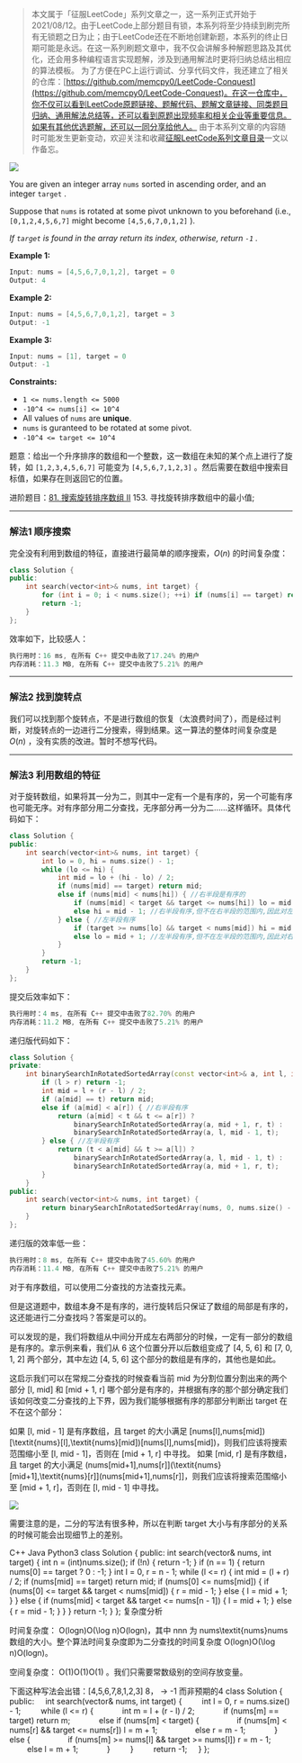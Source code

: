 > 本文属于「征服LeetCode」系列文章之一，这一系列正式开始于2021/08/12。由于LeetCode上部分题目有锁，本系列将至少持续到刷完所有无锁题之日为止；由于LeetCode还在不断地创建新题，本系列的终止日期可能是永远。在这一系列刷题文章中，我不仅会讲解多种解题思路及其优化，还会用多种编程语言实现题解，涉及到通用解法时更将归纳总结出相应的算法模板。
> <b></b>
> 为了方便在PC上运行调试、分享代码文件，我还建立了相关的仓库：[https://github.com/memcpy0/LeetCode-Conquest](https://github.com/memcpy0/LeetCode-Conquest)。在这一仓库中，你不仅可以看到LeetCode原题链接、题解代码、题解文章链接、同类题目归纳、通用解法总结等，还可以看到原题出现频率和相关企业等重要信息。如果有其他优选题解，还可以一同分享给他人。
> <b></b>
> 由于本系列文章的内容随时可能发生更新变动，欢迎关注和收藏[征服LeetCode系列文章目录](https://memcpy0.blog.csdn.net/article/details/119656559)一文以作备忘。

![](https://image-1307616428.cos.ap-beijing.myqcloud.com/Obsidian/202310091353608.png)

You are given an integer array `nums` sorted in ascending order, and an integer `target` .

Suppose that `nums` is rotated at some pivot unknown to you beforehand (i.e., `[0,1,2,4,5,6,7]` might become `[4,5,6,7,0,1,2]` ).

*If `target` is found in the array return its index, otherwise, return `-1` .*

 

**Example 1:**

```swift
Input: nums = [4,5,6,7,0,1,2], target = 0
Output: 4
```

**Example 2:**

```swift
Input: nums = [4,5,6,7,0,1,2], target = 3
Output: -1
```

**Example 3:**

```swift
Input: nums = [1], target = 0
Output: -1
```

 

**Constraints:**
- `1 <= nums.length <= 5000`
- `-10^4 <= nums[i] <= 10^4`
- All values of `nums` are **unique**.
- `nums` is guranteed to be rotated at some pivot.
- `-10^4 <= target <= 10^4`

题意：给出一个升序排序的数组和一个整数，这一数组在未知的某个点上进行了旋转，如 `[1,2,3,4,5,6,7]` 可能变为 `[4,5,6,7,1,2,3]` 。然后需要在数组中搜索目标值，如果存在则返回它的位置。


进阶题目：[81. 搜索旋转排序数组 II](https://leetcode-cn.com/problems/search-in-rotated-sorted-array-ii/)
153. 寻找旋转排序数组中的最小值;

----
### 解法1 顺序搜索
完全没有利用到数组的特征，直接进行最简单的顺序搜索，$O(n)$ 的时间复杂度：
```cpp
class Solution {
public:
    int search(vector<int>& nums, int target) {
        for (int i = 0; i < nums.size(); ++i) if (nums[i] == target) return i;
        return -1;
    }
};
```
效率如下，比较感人：
```cpp
执行用时：16 ms, 在所有 C++ 提交中击败了17.24% 的用户
内存消耗：11.3 MB, 在所有 C++ 提交中击败了5.21% 的用户
```
---
### 解法2 找到旋转点
我们可以找到那个旋转点，不是进行数组的恢复（太浪费时间了），而是经过判断，对旋转点的一边进行二分搜索，得到结果。这一算法的整体时间复杂度是 $O(n)$ ，没有实质的改进。暂时不想写代码。

---
### 解法3 利用数组的特征
对于旋转数组，如果将其一分为二，则其中一定有一个是有序的，另一个可能有序也可能无序。对有序部分用二分查找，无序部分再一分为二……这样循环。具体代码如下：
```cpp
class Solution {
public:
    int search(vector<int>& nums, int target) { 
        int lo = 0, hi = nums.size() - 1;
        while (lo <= hi) {
            int mid = lo + (hi - lo) / 2;
            if (nums[mid] == target) return mid;
            else if (nums[mid] < nums[hi]) { //右半段是有序的
                if (nums[mid] < target && target <= nums[hi]) lo = mid + 1; //对右半段二分搜索
                else hi = mid - 1; //右半段有序,但不在右半段的范围内,因此对左半段搜索
            } else { //左半段有序
                if (target >= nums[lo] && target < nums[mid]) hi = mid - 1; //对左半段二分搜索
                else lo = mid + 1; //左半段有序,但不在左半段的范围内,因此对右半段搜索
            }
        }
        return -1;
    }
};
```
提交后效率如下：
```cpp
执行用时：4 ms, 在所有 C++ 提交中击败了82.70% 的用户
内存消耗：11.2 MB, 在所有 C++ 提交中击败了5.21% 的用户
```
递归版代码如下：
```cpp
class Solution {
private:
    int binarySearchInRotatedSortedArray(const vector<int>& a, int l, int r, int t) {
        if (l > r) return -1;
        int mid = l + (r - l) / 2;
        if (a[mid] == t) return mid;
        else if (a[mid] < a[r]) { //右半段有序
            return (a[mid] < t && t <= a[r]) ?
                binarySearchInRotatedSortedArray(a, mid + 1, r, t) : 
                binarySearchInRotatedSortedArray(a, l, mid - 1, t);
        } else { //左半段有序
            return (t < a[mid] && t >= a[l]) ?
                binarySearchInRotatedSortedArray(a, l, mid - 1, t) :
                binarySearchInRotatedSortedArray(a, mid + 1, r, t);
        }
    }
public:
    int search(vector<int>& nums, int target) { 
        return binarySearchInRotatedSortedArray(nums, 0, nums.size() - 1, target);
    }
};
```
递归版的效率低一些：
```cpp
执行用时：8 ms, 在所有 C++ 提交中击败了45.60% 的用户
内存消耗：11.4 MB, 在所有 C++ 提交中击败了5.21% 的用户
```



对于有序数组，可以使用二分查找的方法查找元素。

但是这道题中，数组本身不是有序的，进行旋转后只保证了数组的局部是有序的，这还能进行二分查找吗？答案是可以的。

可以发现的是，我们将数组从中间分开成左右两部分的时候，一定有一部分的数组是有序的。拿示例来看，我们从 6 这个位置分开以后数组变成了 [4, 5, 6] 和 [7, 0, 1, 2] 两个部分，其中左边 [4, 5, 6] 这个部分的数组是有序的，其他也是如此。

这启示我们可以在常规二分查找的时候查看当前 mid 为分割位置分割出来的两个部分 [l, mid] 和 [mid + 1, r] 哪个部分是有序的，并根据有序的那个部分确定我们该如何改变二分查找的上下界，因为我们能够根据有序的那部分判断出 target 在不在这个部分：

如果 [l, mid - 1] 是有序数组，且 target 的大小满足 [nums[l],nums[mid])[\textit{nums}[l],\textit{nums}[mid])[nums[l],nums[mid])，则我们应该将搜索范围缩小至 [l, mid - 1]，否则在 [mid + 1, r] 中寻找。
如果 [mid, r] 是有序数组，且 target 的大小满足 (nums[mid+1],nums[r]](\textit{nums}[mid+1],\textit{nums}[r]](nums[mid+1],nums[r]]，则我们应该将搜索范围缩小至 [mid + 1, r]，否则在 [l, mid - 1] 中寻找。

![](https://image-1307616428.cos.ap-beijing.myqcloud.com/Obsidian/202307041424544.png)

需要注意的是，二分的写法有很多种，所以在判断 target 大小与有序部分的关系的时候可能会出现细节上的差别。

C++
Java
Python3
class Solution {
public:
    int search(vector<int>& nums, int target) {
        int n = (int)nums.size();
        if (!n) {
            return -1;
        }
        if (n == 1) {
            return nums[0] == target ? 0 : -1;
        }
        int l = 0, r = n - 1;
        while (l <= r) {
            int mid = (l + r) / 2;
            if (nums[mid] == target) return mid;
            if (nums[0] <= nums[mid]) {
                if (nums[0] <= target && target < nums[mid]) {
                    r = mid - 1;
                } else {
                    l = mid + 1;
                }
            } else {
                if (nums[mid] < target && target <= nums[n - 1]) {
                    l = mid + 1;
                } else {
                    r = mid - 1;
                }
            }
        }
        return -1;
    }
};
复杂度分析

时间复杂度： O(log⁡n)O(\log n)O(logn)，其中 nnn 为 nums\textit{nums}nums 数组的大小。整个算法时间复杂度即为二分查找的时间复杂度 O(log⁡n)O(\log n)O(logn)。

空间复杂度： O(1)O(1)O(1) 。我们只需要常数级别的空间存放变量。

下面这种写法会出错：[4,5,6,7,8,1,2,3] 8， -> -1 而非预期的4
class Solution {
public:
    int search(vector<int>& nums, int target) {
        int l = 0, r = nums.size() - 1;
        while (l <= r) {
            int m = l + (r - l) / 2;
            if (nums[m] == target) return m;
            else if (nums[m] < target) {
                if (nums[m] < nums[r] && target <= nums[r]) l = m + 1;
                else r = m - 1;
            } else {
                if (nums[m] >= nums[l] && target >= nums[l]) r = m - 1;
                else l = m + 1;
            }
        }
        return -1;
    }
};